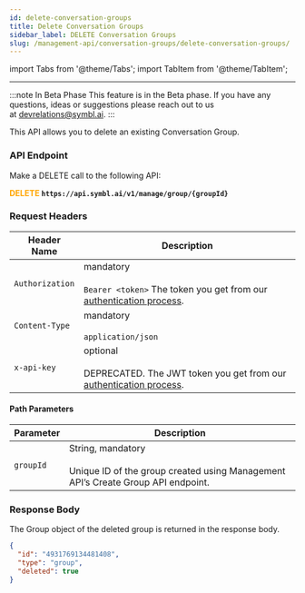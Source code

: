 ```yaml
---
id: delete-conversation-groups
title: Delete Conversation Groups
sidebar_label: DELETE Conversation Groups 
slug: /management-api/conversation-groups/delete-conversation-groups/
---
```


import Tabs from '@theme/Tabs';
import TabItem from '@theme/TabItem';

---

:::note In Beta Phase
This feature is in the Beta phase. If you have any questions, ideas or suggestions please reach out to us at devrelations@symbl.ai.
:::

This API allows you to delete an existing Conversation Group. 

### API Endpoint

Make a DELETE call to the following API:

**<font color="orange">DELETE</font> `https://api.symbl.ai/v1/manage/group/{groupId}`**

### Request Headers

Header Name |  Description
---------- | ------- |
```Authorization``` | mandatory <br/><br/> `Bearer <token>` The token you get from our [authentication process](/docs/developer-tools/authentication).
```Content-Type``` | mandatory <br/><br/> `application/json` 
```x-api-key``` | optional <br/><br/>  DEPRECATED. The JWT token you get from our [authentication process](/docs/developer-tools/authentication).

#### Path Parameters

Parameter |  Description
---------- | ------- |
```groupId``` | String, mandatory <br/><br/> Unique ID of the group created using Management API’s Create Group API endpoint.

### Response Body

The Group object of the deleted group is returned in the response body.

```json
{
  "id": "4931769134481408",
  "type": "group",
  "deleted": true
}
```